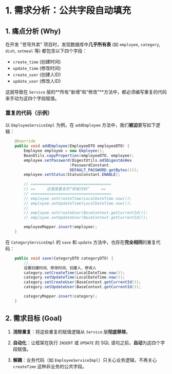 # 1. 需求分析：公共字段自动填充

## 1. 痛点分析 (Why)

在开发 "苍穹外卖" 项目时，发现数据库中**几乎所有表** (如 `employee`, `category`, `dish`, `setmeal` 等) 都包含以下四个字段：

- `create_time` (创建时间)
- `update_time` (修改时间)
- `create_user` (创建人ID)
- `update_user` (修改人ID)

这就导致在 `Service` 层的**所有“新增”和“修改”**方法中，都必须编写重复的代码来手动为这四个字段赋值。

### 重复的代码（示例）

以 `EmployeeServiceImpl` 为例，在 `addEmployee` 方法中，我们**被迫**要写如下逻辑：

```java
    @Override
    public void addEmployee(EmployeeDTO employeeDTO) {
        Employee employee = new Employee();
        BeanUtils.copyProperties(employeeDTO, employee);        
        employee.setPassword(DigestUtils.md5DigestAsHex
                            (PasswordConstant.
                            DEFAULT_PASSWORD.getBytes()));
        employee.setStatus(StatusConstant.ENABLE);
        
        // ===================================
        // ==     这里是重复的“样板代码”     ==
        // ===================================
        // employee.setCreateTime(LocalDateTime.now());
        // employee.setUpdateTime(LocalDateTime.now());
        //
        // employee.setCreateUser(BaseContext.getCurrentId());
        // employee.setUpdateUser(BaseContext.getCurrentId());

        employeeMapper.insert(employee);
    }
````

在 `CategoryServiceImpl` 的 `save` 和 `update` 方法中，也存在**完全相同**的重复代码：

```java
    public void save(CategoryDTO categoryDTO) {
        //...
        设置创建时间、修改时间、创建人、修改人
        category.setCreateTime(LocalDateTime.now());
        category.setUpdateTime(LocalDateTime.now());
        category.setCreateUser(BaseContext.getCurrentId());
        category.setUpdateUser(BaseContext.getCurrentId());

        categoryMapper.insert(category);
    }
```

## 2. 需求目标 (Goal)

1. **消除重复**：将这些重复的赋值逻辑从 `Service` 层**彻底移除**。
    
2. **自动化**：让框架在执行 `INSERT` 或 `UPDATE` 的 SQL 语句之前，**自动**为这四个字段赋值。
    
3. **解耦**：业务代码（如 `EmployeeServiceImpl`）只关心业务逻辑，不再关心 `createTime` 这种非业务的公共字段。